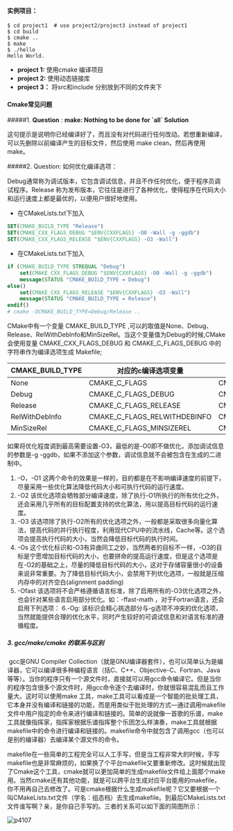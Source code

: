 #### 实例项目：

~~~shell
$ cd project1  # use project2/project3 instead of project1
$ cd build
$ cmake ..
$ make
$ ./hello 
Hello World.
~~~

- **project 1:**  使用cmake 编译项目
- **project 2:** 使用动态链接库
- **project 3：** 将src和include 分别放到不同的文件夹下



#### Cmake常见问题

#####1. **Question** : **make: Nothing to be done for \`all\` Solution**

这句提示是说明你已经编译好了，而且没有对代码进行任何改动。若想重新编译，可以先删除以前编译产生的目标文件，然后使用 make clean，然后再使用 make。

#####2. Question: 如何优化编译选项：

​    Debug通常称为调试版本，它包含调试信息，并且不作任何优化，便于程序员调试程序。Release 称为发布版本，它往往是进行了各种优化，使得程序在代码大小和运行速度上都是最优的，以便用户很好地使用。

- 在CMakeLists.txt下加入

```cmake
SET(CMAKE_BUILD_TYPE "Release")
SET(CMAKE_CXX_FLAGS_DEBUG "$ENV{CXXFLAGS} -O0 -Wall -g -ggdb")
SET(CMAKE_CXX_FLAGS_RELEASE "$ENV{CXXFLAGS} -O3 -Wall")
```

- 在CMakeLists.txt下加入

~~~cmake
if (CMAKE_BUILD_TYPE STREQUAL "Debug")
    set(CMAKE_CXX_FLAGS_DEBUG "$ENV{CXXFLAGS} -O0 -Wall -g -ggdb")
    message(STATUS "CMAKE_BUILD_TYPE = Debug")
else()
    set(CMAKE_CXX_FLAGS_RELEASE "$ENV{CXXFLAGS} -O3 -Wall")
    message(STATUS "CMAKE_BUILD_TYPE = Release")
endif()
# cmake -DCMAKE_BUILD_TYPE=Debug/Release ..
~~~

CMake中有一个变量 CMAKE_BUILD_TYPE ,可以的取值是None、Debug、Release、RelWithDebInfo和MinSizeRel。当这个变量值为Debug的时候,CMake会使用变量 CMAKE_CXX_FLAGS_DEBUG 和 CMAKE_C_FLAGS_DEBUG 中的字符串作为编译选项生成 Makefile;

| CMAKE_BUILD_TYPE | 对应的c编译选项变量          | 对应的c++编译选项变量          |
| ---------------- | ---------------------------- | ------------------------------ |
| None             | CMAKE_C_FLAGS                | CMAKE_CXX_FLAGS                |
| Debug            | CMAKE_C_FLAGS_DEBUG          | CMAKE_CXX_FLAGS_DEBUG          |
| Release          | CMAKE_C_FLAGS_RELEASE        | CMAKE_CXX_FLAGS_RELEASE        |
| RelWithDebInfo   | CMAKE_C_FLAGS_RELWITHDEBINFO | CMAKE_CXX_FLAGS_RELWITHDEBINFO |
| MinSizeRel       | CMAKE_C_FLAGS_MINSIZEREL     | CMAKE_CXX_FLAGS_MINSIZEREL     |

​    如果将优化程度调到最高需要设置-O3，最低的是-O0即不做优化，添加调试信息的参数是-g  -ggdb，如果不添加这个参数，调试信息就不会被包含在生成的二进制中。

1. -O，-O1 这两个命令的效果是一样的，目的都是在不影响编译速度的前提下，尽量采用一些优化算法降低代码大小和可执行代码的运行速度。 
2. -O2 该优化选项会牺牲部分编译速度，除了执行-O1所执行的所有优化之外，还会采用几乎所有的目标配置支持的优化算法，用以提高目标代码的运行速度。 
3. -O3 该选项除了执行-O2所有的优化选项之外，一般都是采取很多向量化算法，提高代码的并行执行程度，利用现代CPU中的流水线，Cache等。这个选项会提高执行代码的大小，当然会降低目标代码的执行时间。
4. -Os 这个优化标识和-O3有异曲同工之妙，当然两者的目标不一样，-O3的目标是宁愿增加目标代码的大小，也要拼命的提高运行速度，但是这个选项是在-O2的基础之上，尽量的降低目标代码的大小，这对于存储容量很小的设备来说非常重要。为了降低目标代码大小，会禁用下列优化选项，一般就是压缩内存中的对齐空白(alignment padding)
5. -Ofast 该选项将不会严格遵循语言标准，除了启用所有的-O3优化选项之外，也会针对某些语言启用部分优化。如：-ffast-math ，对于Fortran语言，还会启用下列选项： 6.-Og: 该标识会精心挑选部分与-g选项不冲突的优化选项，当然就能提供合理的优化水平，同时产生较好的可调试信息和对语言标准的遵循程度。

##### 3. gcc/make/cmake 的联系与区别

​    gcc是GNU Compiler Collection（就是GNU编译器套件），也可以简单认为是编译器，它可以编译很多种编程语言（括C、C++、Objective-C、Fortran、Java等等）。当你的程序只有一个源文件时，直接就可以用gcc命令编译它。但是当你的程序包含很多个源文件时，用gcc命令逐个去编译时，你就很容易混乱而且工作量大。这时可以使用make 工具，make工具可以看成是一个智能的批处理工具，它本身并没有编译和链接的功能，而是用类似于批处理的方式—通过调用makefile文件中用户指定的命令来进行编译和链接的。简单的说就像一首歌的乐谱，make工具就像指挥家，指挥家根据乐谱指挥整个乐团怎么样演奏，make工具就根据makefile中的命令进行编译和链接的。makefile命令中就包含了调用gcc（也可以是别的编译器）去编译某个源文件的命令。

​    makefile在一些简单的工程完全可以人工手写，但是当工程非常大的时候，手写makefile也是非常麻烦的，如果换了个平台makefile又要重新修改。这时候就出现了Cmake这个工具，cmake就可以更加简单的生成makefile文件给上面那个make用。当然cmake还有其他功能，就是可以跨平台生成对应平台能用的makefile，你不用再自己去修改了。可是cmake根据什么生成makefile呢？它又要根据一个叫CMakeLists.txt文件（学名：组态档）去生成makefile。到最后CMakeLists.txt文件谁写啊？亲，是你自己手写的。三者的关系可以如下面的简图所示：

![p4107](../src/p4107.png)